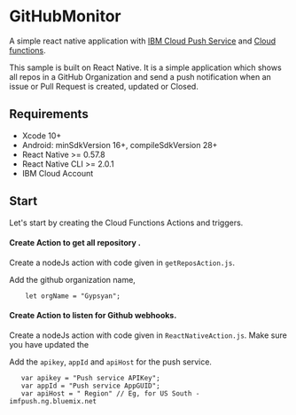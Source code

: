 
# GitHubMonitor

A simple react native application with [IBM Cloud Push Service](https://console.bluemix.net/docs/services/mobilepush/index.html#gettingstartedtemplate) and [Cloud functions](https://console.bluemix.net/docs/openwhisk/index.html#getting-started-with-openwhisk).

This sample is built on React Native. It is a simple application which shows all repos in a GitHub Organization and send a push notification when an issue or Pull Request is created, updated or Closed.

## Requirements 

- Xcode 10+
- Android: minSdkVersion 16+, compileSdkVersion 28+
- React Native >= 0.57.8
- React Native CLI >= 2.0.1
- IBM Cloud Account 

## Start

Let's start by creating the Cloud Functions Actions and triggers. 

#### Create Action to get all repository . 

Create a nodeJs action with code given in `getReposAction.js`.

Add the github organization name,

```
    let orgName = "Gypsyan";
```

#### Create Action to listen for Github webhooks. 

 Create a nodeJs action with code given in `ReactNativeAction.js`. Make sure you have updated the  

 Add the `apikey`, `appId` and `apiHost` for the push service.

 ```
    var apikey = "Push service APIKey";
    var appId = "Push service AppGUID";
    var apiHost = " Region" // Eg, for US South - imfpush.ng.bluemix.net
 ```